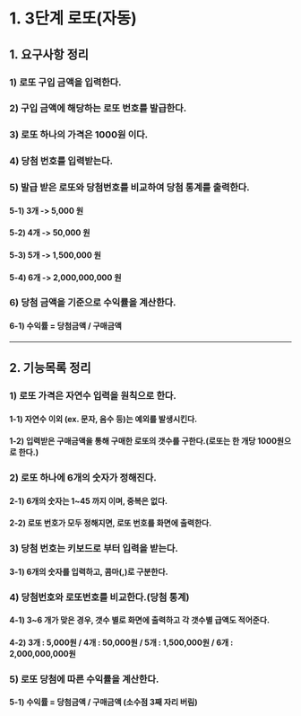 # 1. 3단계 로또(자동)

## 1. 요구사항 정리

### 1) 로또 구입 금액을 입력한다.

### 2) 구입 금액에 해당하는 로또 번호를 발급한다.

### 3) 로또 하나의 가격은 1000원 이다.

### 4) 당첨 번호를 입력받는다.

### 5) 발급 받은 로또와 당첨번호를 비교하여 당첨 통계를 출력한다.
#### 5-1) 3개 -> 5,000 원
#### 5-2) 4개 -> 50,000 원
#### 5-3) 5개 -> 1,500,000 원
#### 5-4) 6개 -> 2,000,000,000 원

### 6) 당첨 금액을 기준으로 수익률을 계산한다.
#### 6-1) 수익률 = 당첨금액 / 구매금액

--------------------------------------------------------

## 2. 기능목록 정리
### 1) 로또 가격은 자연수 입력을 원칙으로 한다.
#### 1-1) 자연수 이외 (ex. 문자, 음수 등)는 예외를 발생시킨다.
#### 1-2) 입력받은 구매금액을 통해 구매한 로또의 갯수를 구한다.(로또는 한 개당 1000원으로 한다.)

### 2) 로또 하나에 6개의 숫자가 정해진다.
#### 2-1) 6개의 숫자는 1~45 까지 이며, 중복은 없다.
#### 2-2) 로또 번호가 모두 정해지면, 로또 번호를 화면에 출력한다.

### 3) 당첨 번호는 키보드로 부터 입력을 받는다.
#### 3-1) 6개의 숫자를 입력하고, 콤마(,)로 구분한다.

### 4) 당첨번호와 로또번호를 비교한다.(당첨 통계)
#### 4-1) 3~6 개가 맞은 경우, 갯수 별로 화면에 출력하고 각 갯수별 급액도 적어준다.
#### 4-2) 3개 : 5,000원 / 4개 : 50,000원 / 5개 : 1,500,000원 / 6개 : 2,000,000,000원

### 5) 로또 당첨에 따른 수익률을 계산한다.
#### 5-1) 수익률 = 당첨금액 / 구매금액 (소수점 3째 자리 버림)
